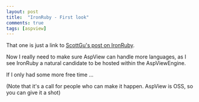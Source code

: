 ```yaml
---
layout: post
title:  "IronRuby - First look"
comments: true
tags: [aspview]
---
```



That one is just a link to [ScottGu's post on IronRuby](http://weblogs.asp.net/scottgu/archive/2007/07/23/first-look-at-ironruby.aspx).

Now I really need to make sure AspView can handle more languages, as I see IronRuby a natural candidate to be hosted within the AspViewEngine.

If I only had some more free time ...

(Note that it's a call for people who can make it happen. AspView is OSS, so you can give it a shot)

